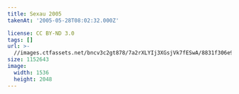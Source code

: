 ```yaml
---
title: Sexau 2005
takenAt: '2005-05-28T08:02:32.000Z'

license: CC BY-ND 3.0
tags: []
url: >-
  //images.ctfassets.net/bncv3c2gt878/7a2rXLYIj3XGsjVk7fESwA/8831f306e9798e04e54e949bcb76a9bd/sexau-2005_4560324206_o
size: 1152643
image:
  width: 1536
  height: 2048
---
```

